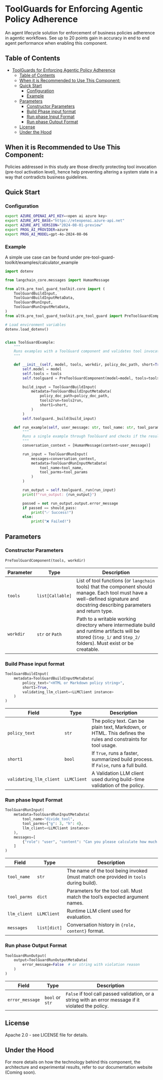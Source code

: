 # ToolGuards for Enforcing Agentic Policy Adherence
An agent lifecycle solution for enforcement of business policies adherence in agentic workflows. See up to 20 points gain in accuracy in end to end agent performance when enabling this component.

## Table of Contents
- [ToolGuards for Enforcing Agentic Policy Adherence](#toolguards-for-enforcing-agentic-policy-adherence)
  - [Table of Contents](#table-of-contents)
  - [When it is Recommended to Use This Component:](#when-it-is-recommended-to-use-this-component)
  - [Quick Start](#quick-start)
    - [Configuration](#configuration)
    - [Example](#example)
  - [Parameters](#parameters)
    - [Constructor Parameters](#constructor-parameters)
    - [Build Phase input format](#build-phase-input-format)
    - [Run phase Input Format](#run-phase-input-format)
    - [Run phase Output Format](#run-phase-output-format)
  - [License](#license)
  - [Under the Hood](#under-the-hood)

## When it is Recommended to Use This Component:

Policies addressed in this study are those directly protecting tool invocation (pre-tool activation level), hence help preventing altering a system state in a way that contradicts business guidelines.


## Quick Start


### Configuration

```bash
export AZURE_OPENAI_API_KEY=<open ai azure key>
export AZURE_API_BASE="https://eteopenai.azure-api.net"
export AZURE_API_VERSION="2024-08-01-preview"
export PROG_AI_PROVIDER=azure
export PROG_AI_MODEL=gpt-4o-2024-08-06
```
### Example
A simple use case can be found under pre-tool-guard-toolkit/examples/calculator_example

```python
import dotenv

from langchain_core.messages import HumanMessage

from altk.pre_tool_guard_toolkit.core import (
    ToolGuardBuildInput,
    ToolGuardBuildInputMetaData,
    ToolGuardRunInput,
    ToolGuardRunInputMetaData,
)
from altk.pre_tool_guard_toolkit.pre_tool_guard import PreToolGuardComponent

# Load environment variables
dotenv.load_dotenv()


class ToolGuardExample:
    """
    Runs examples with a ToolGuard component and validates tool invocation against policy.
    """

    def __init__(self, model, tools, workdir, policy_doc_path, short=True, tools2run=None):
        self.model = model
        self.tools = tools
        self.toolguard = PreToolGuardComponent(model=model, tools=tools, workdir=workdir)

        build_input = ToolGuardBuildInput(
            metadata=ToolGuardBuildInputMetaData(
                policy_doc_path=policy_doc_path,
                tools2run=tools2run,
                short1=short,
            )
        )
        self.toolguard._build(build_input)

    def run_example(self, user_message: str, tool_name: str, tool_params: dict, should_pass: bool):
        """
        Runs a single example through ToolGuard and checks if the result matches the expectation.
        """
        conversation_context = [HumanMessage(content=user_message)]

        run_input = ToolGuardRunInput(
            messages=conversation_context,
            metadata=ToolGuardRunInputMetaData(
                tool_name=tool_name,
                tool_parms=tool_params
            )
        )

        run_output = self.toolguard._run(run_input)
        print(f"run_output: {run_output}")

        passed = not run_output.output.error_message
        if passed == should_pass:
            print("✅ Success!")
        else:
            print("❌ Failed!")

```

## Parameters

### Constructor Parameters

```python
PreToolGuardComponent(tools, workdir)
```

| Parameter | Type             | Description                                                                                                                                                                       |
| --------- | ---------------- |-----------------------------------------------------------------------------------------------------------------------------------------------------------------------------------|
| `tools`   | `list[Callable]` | List of tool functions (or `langchain` tools) that the component should manage. Each tool must have a well-defined signature and docstring describing parameters and return type. |
| `workdir` | `str` or `Path`  | Path to a writable working directory where intermediate build and runtime artifacts will be stored (`Step_1/` and `Step_2/` folders). Must exist or be creatable.                 |

###  Build Phase input format

```python
ToolGuardBuildInput(
    metadata=ToolGuardBuildInputMetaData(
        policy_text="<HTML or Markdown policy string>",
        short1=True,
        validating_llm_client=<LLMClient instance>
    )
)
```

| Field                   | Type        | Description                                                                                                   |
| ----------------------- | ----------- |---------------------------------------------------------------------------------------------------------------|
| `policy_text`           | `str`       | The policy text. Can be plain text, Markdown, or HTML. This defines the rules and constraints for tool usage. |
| `short1`                | `bool`      | If `True`, runs a faster, summarized build process. If `False`, runs a full build.                            |
| `validating_llm_client` | `LLMClient` | A Validation LLM client used during build-time validation of the policy.                                      |

### Run phase Input Format
```python
ToolGuardRunInput(
    metadata=ToolGuardRunInputMetaData(
        tool_name="divide_tool",
        tool_parms={"g": 3, "h": 4},
        llm_client=<LLMClient instance>
    ),
    messages=[
        {"role": "user", "content": "Can you please calculate how much is 3/4?"}
    ]
)
```

| Field        | Type         | Description                                                                           |
| ------------ | ------------ | ------------------------------------------------------------------------------------- |
| `tool_name`  | `str`        | The name of the tool being invoked (must match one provided in `tools` during build). |
| `tool_parms` | `dict`       | Parameters for the tool call. Must match the tool’s expected argument names.          |
| `llm_client` | `LLMClient`  | Runtime LLM client used for evaluation.                                               |
| `messages`   | `list[dict]` | Conversation history in `{role, content}` format.                                     |

### Run phase Output Format
```python
ToolGuardRunOutput(
    output=ToolGuardRunOutputMetaData(
        error_message=False  # or string with violation reason
    )
)
```
| Field           | Type            | Description                                                                                          |
| --------------- | --------------- | ---------------------------------------------------------------------------------------------------- |
| `error_message` | `bool` or `str` | `False` if tool call passed validation, or a string with an error message if it violated the policy. |



## License
Apache 2.0 - see LICENSE file for details.

## Under the Hood
For more details on how the technology behind this component, the architecture and experimental results, refer to our documentation website (Coming soon).
